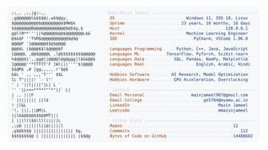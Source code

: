 <picture>
  <source srcset="https://raw.githubusercontent.com/mmazinjameel/mmazinjameel/main/dark_mode.svg?v=1758457052" media="(prefers-color-scheme: dark)">
  <img src="https://raw.githubusercontent.com/mmazinjameel/mmazinjameel/main/light_mode.svg?v=1758457052">
</picture>
